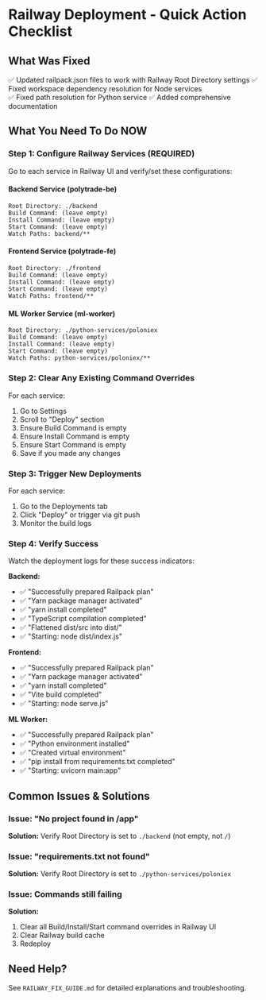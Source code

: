 # Railway Deployment - Quick Action Checklist

## What Was Fixed

✅ Updated railpack.json files to work with Railway Root Directory settings
✅ Fixed workspace dependency resolution for Node services  
✅ Fixed path resolution for Python service
✅ Added comprehensive documentation

## What You Need To Do NOW

### Step 1: Configure Railway Services (REQUIRED)

Go to each service in Railway UI and verify/set these configurations:

#### Backend Service (polytrade-be)
```
Root Directory: ./backend
Build Command: (leave empty)
Install Command: (leave empty)
Start Command: (leave empty)
Watch Paths: backend/**
```

#### Frontend Service (polytrade-fe)
```
Root Directory: ./frontend
Build Command: (leave empty)
Install Command: (leave empty)
Start Command: (leave empty)
Watch Paths: frontend/**
```

#### ML Worker Service (ml-worker)
```
Root Directory: ./python-services/poloniex
Build Command: (leave empty)
Install Command: (leave empty)
Start Command: (leave empty)
Watch Paths: python-services/poloniex/**
```

### Step 2: Clear Any Existing Command Overrides

For each service:
1. Go to Settings
2. Scroll to "Deploy" section
3. Ensure Build Command is empty
4. Ensure Install Command is empty
5. Ensure Start Command is empty
6. Save if you made any changes

### Step 3: Trigger New Deployments

For each service:
1. Go to the Deployments tab
2. Click "Deploy" or trigger via git push
3. Monitor the build logs

### Step 4: Verify Success

Watch the deployment logs for these success indicators:

**Backend:**
- ✅ "Successfully prepared Railpack plan"
- ✅ "Yarn package manager activated"
- ✅ "yarn install completed"
- ✅ "TypeScript compilation completed"
- ✅ "Flattened dist/src into dist/"
- ✅ "Starting: node dist/index.js"

**Frontend:**
- ✅ "Successfully prepared Railpack plan"
- ✅ "Yarn package manager activated"
- ✅ "yarn install completed"
- ✅ "Vite build completed"
- ✅ "Starting: node serve.js"

**ML Worker:**
- ✅ "Successfully prepared Railpack plan"
- ✅ "Python environment installed"
- ✅ "Created virtual environment"
- ✅ "pip install from requirements.txt completed"
- ✅ "Starting: uvicorn main:app"

## Common Issues & Solutions

### Issue: "No project found in /app"
**Solution:** Verify Root Directory is set to `./backend` (not empty, not `/`)

### Issue: "requirements.txt not found"
**Solution:** Verify Root Directory is set to `./python-services/poloniex`

### Issue: Commands still failing
**Solution:** 
1. Clear all Build/Install/Start command overrides in Railway UI
2. Clear Railway build cache
3. Redeploy

## Need Help?

See `RAILWAY_FIX_GUIDE.md` for detailed explanations and troubleshooting.
